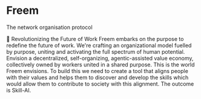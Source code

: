 # Freem
The network organisation protocol

🚀 Revolutionizing the Future of Work
Freem embarks on the purpose to redefine the future of work. We're crafting an organizational model fuelled by purpose, uniting and activating the full spectrum of human potential. Envision a decentralized, self-organizing, agentic-assisted value economy, collectively owned by workers united in a shared purpose. This is the world Freem envisions.  To build this we need to create a tool that aligns people with their values and helps them to discover and develop the skills which would allow them to contribute to society with this alignment.  The outcome is Skill-AI.

